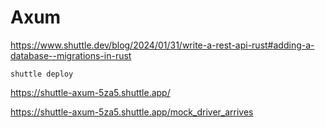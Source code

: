 #  Axum

https://www.shuttle.dev/blog/2024/01/31/write-a-rest-api-rust#adding-a-database--migrations-in-rust

```shuttle deploy```

https://shuttle-axum-5za5.shuttle.app/

https://shuttle-axum-5za5.shuttle.app/mock_driver_arrives